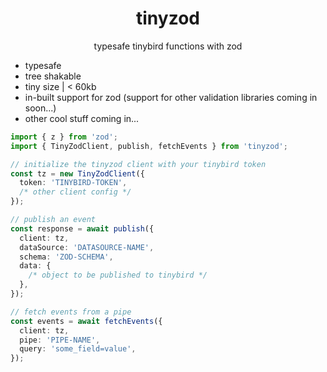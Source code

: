 <div align="center">
    <h1 align="center">tinyzod</h1>
    <p align="center">typesafe tinybird functions with zod</p>
</div>

- typesafe
- tree shakable
- tiny size | < 60kb
- in-built support for zod (support for other validation libraries coming in soon...)
- other cool stuff coming in...

```ts
import { z } from 'zod';
import { TinyZodClient, publish, fetchEvents } from 'tinyzod';

// initialize the tinyzod client with your tinybird token
const tz = new TinyZodClient({
  token: 'TINYBIRD-TOKEN',
  /* other client config */
});

// publish an event
const response = await publish({
  client: tz,
  dataSource: 'DATASOURCE-NAME',
  schema: 'ZOD-SCHEMA',
  data: {
    /* object to be published to tinybird */
  },
});

// fetch events from a pipe
const events = await fetchEvents({
  client: tz,
  pipe: 'PIPE-NAME',
  query: 'some_field=value',
});
```
